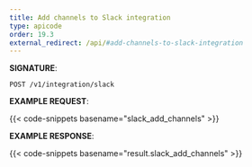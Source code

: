 ```yaml
---
title: Add channels to Slack integration
type: apicode
order: 19.3
external_redirect: /api/#add-channels-to-slack-integration
---
```



**SIGNATURE**:

`POST /v1/integration/slack`


**EXAMPLE REQUEST**:


{{< code-snippets basename="slack_add_channels" >}}


**EXAMPLE RESPONSE**:


{{< code-snippets basename="result.slack_add_channels" >}}
